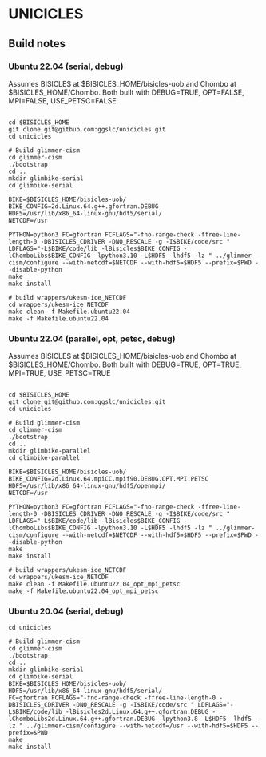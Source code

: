 # UNICICLES

## Build notes

### Ubuntu 22.04 (serial, debug)

Assumes BISICLES at $BISICLES_HOME/bisicles-uob and Chombo at $BISICLES_HOME/Chombo.
Both built with DEBUG=TRUE, OPT=FALSE, MPI=FALSE, USE_PETSC=FALSE

```

cd $BISICLES_HOME
git clone git@github.com:ggslc/unicicles.git
cd unicicles

# Build glimmer-cism
cd glimmer-cism
./bootstrap
cd ..
mkdir glimbike-serial
cd glimbike-serial

BIKE=$BISICLES_HOME/bisicles-uob/
BIKE_CONFIG=2d.Linux.64.g++.gfortran.DEBUG
HDF5=/usr/lib/x86_64-linux-gnu/hdf5/serial/
NETCDF=/usr

PYTHON=python3 FC=gfortran FCFLAGS="-fno-range-check -ffree-line-length-0 -DBISICLES_CDRIVER -DNO_RESCALE -g -I$BIKE/code/src " LDFLAGS="-L$BIKE/code/lib -lBisicles$BIKE_CONFIG -lChomboLibs$BIKE_CONFIG -lpython3.10 -L$HDF5 -lhdf5 -lz " ../glimmer-cism/configure --with-netcdf=$NETCDF --with-hdf5=$HDF5 --prefix=$PWD --disable-python
make
make install

# build wrappers/ukesm-ice_NETCDF
cd wrappers/ukesm-ice_NETCDF
make clean -f Makefile.ubuntu22.04
make -f Makefile.ubuntu22.04

```

### Ubuntu 22.04 (parallel, opt, petsc, debug)

Assumes BISICLES at $BISICLES_HOME/bisicles-uob and Chombo at $BISICLES_HOME/Chombo.
Both built with DEBUG=TRUE, OPT=TRUE, MPI=TRUE, USE_PETSC=TRUE

```

cd $BISICLES_HOME
git clone git@github.com:ggslc/unicicles.git
cd unicicles

# Build glimmer-cism
cd glimmer-cism
./bootstrap
cd ..
mkdir glimbike-parallel
cd glimbike-parallel

BIKE=$BISICLES_HOME/bisicles-uob/
BIKE_CONFIG=2d.Linux.64.mpiCC.mpif90.DEBUG.OPT.MPI.PETSC
HDF5=/usr/lib/x86_64-linux-gnu/hdf5/openmpi/
NETCDF=/usr

PYTHON=python3 FC=gfortran FCFLAGS="-fno-range-check -ffree-line-length-0 -DBISICLES_CDRIVER -DNO_RESCALE -g -I$BIKE/code/src " LDFLAGS="-L$BIKE/code/lib -lBisicles$BIKE_CONFIG -lChomboLibs$BIKE_CONFIG -lpython3.10 -L$HDF5 -lhdf5 -lz " ../glimmer-cism/configure --with-netcdf=$NETCDF --with-hdf5=$HDF5 --prefix=$PWD --disable-python
make
make install

# build wrappers/ukesm-ice_NETCDF
cd wrappers/ukesm-ice_NETCDF
make clean -f Makefile.ubuntu22.04_opt_mpi_petsc
make -f Makefile.ubuntu22.04_opt_mpi_petsc

```




### Ubuntu 20.04 (serial, debug)

```
cd unicicles

# Build glimmer-cism
cd glimmer-cism
./bootstrap
cd ..
mkdir glimbike-serial
cd glimbike-serial
BIKE=$BISICLES_HOME/bisicles-uob/
HDF5=/usr/lib/x86_64-linux-gnu/hdf5/serial/
FC=gfortran FCFLAGS="-fno-range-check -ffree-line-length-0 -DBISICLES_CDRIVER -DNO_RESCALE -g -I$BIKE/code/src " LDFLAGS="-L$BIKE/code/lib -lBisicles2d.Linux.64.g++.gfortran.DEBUG -lChomboLibs2d.Linux.64.g++.gfortran.DEBUG -lpython3.8 -L$HDF5 -lhdf5 -lz " ../glimmer-cism/configure --with-netcdf=/usr --with-hdf5=$HDF5 --prefix=$PWD
make
make install


```


